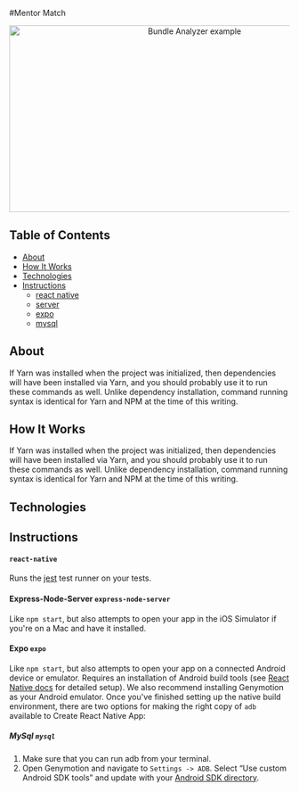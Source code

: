 #Mentor Match

<p align="center">
  <img src="http://via.placeholder.com/300" alt="Bundle Analyzer example"
       width="650" height="335">
</p>

## Table of Contents

* [About](#About)
* [How It Works](#how-it-works)
* [Technologies](#Technologies)
* [Instructions](#Instructions)
  * [react native](#react-native)
  * [server](#express-node-server)
  * [expo](#expo)
  * [mysql](#mysql)

## About

If Yarn was installed when the project was initialized, then dependencies will have been installed via Yarn, and you should probably use it to run these commands as well. Unlike dependency installation, command running syntax is identical for Yarn and NPM at the time of this writing.


## How It Works

If Yarn was installed when the project was initialized, then dependencies will have been installed via Yarn, and you should probably use it to run these commands as well. Unlike dependency installation, command running syntax is identical for Yarn and NPM at the time of this writing.

## Technologies

## Instructions

#### `react-native`

Runs the [jest](https://github.com/facebook/jest) test runner on your tests.

#### Express-Node-Server `express-node-server`

Like `npm start`, but also attempts to open your app in the iOS Simulator if you're on a Mac and have it installed.

#### Expo `expo`

Like `npm start`, but also attempts to open your app on a connected Android device or emulator. Requires an installation of Android build tools (see [React Native docs](https://facebook.github.io/react-native/docs/getting-started.html) for detailed setup). We also recommend installing Genymotion as your Android emulator. Once you've finished setting up the native build environment, there are two options for making the right copy of `adb` available to Create React Native App:

##### MySql `mysql`

1. Make sure that you can run adb from your terminal.
2. Open Genymotion and navigate to `Settings -> ADB`. Select “Use custom Android SDK tools” and update with your [Android SDK directory](https://stackoverflow.com/questions/25176594/android-sdk-location).
